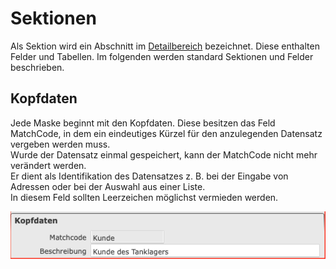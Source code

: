 # Sektionen

Als Sektion wird ein Abschnitt im [Detailbereich](overview.md#3-detailbereich) bezeichnet. Diese enthalten Felder und Tabellen. Im folgenden werden standard Sektionen und Felder beschrieben.

## Kopfdaten

Jede Maske beginnt mit den Kopfdaten. Diese besitzen das Feld MatchCode, in dem ein eindeutiges Kürzel für den anzulegenden Datensatz vergeben werden muss.<br>
Wurde der Datensatz einmal gespeichert, kann der MatchCode nicht mehr verändert werden.<br>
Er dient als Identifikation des Datensatzes z. B. bei der Eingabe von Adressen oder bei der Auswahl aus einer Liste.<br>
In diesem Feld sollten Leerzeichen möglichst vermieden werden.

![](img/customer_example_detail_head.png)